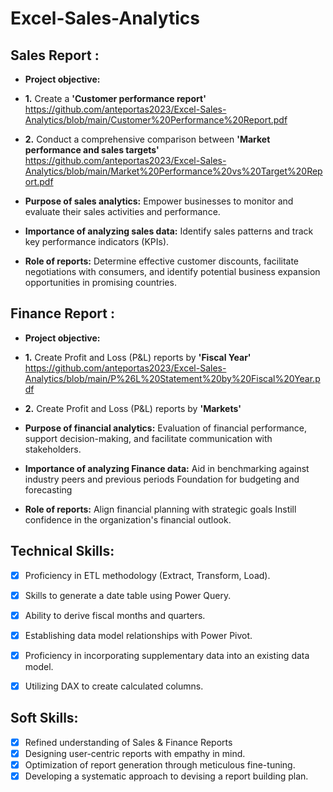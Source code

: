# Excel-Sales-Analytics
## Sales Report :
- **Project objective:**
- **1.** Create a **'Customer performance report'** https://github.com/anteportas2023/Excel-Sales-Analytics/blob/main/Customer%20Performance%20Report.pdf
- **2.** Conduct a comprehensive comparison between **'Market performance and sales targets'** https://github.com/anteportas2023/Excel-Sales-Analytics/blob/main/Market%20Performance%20vs%20Target%20Report.pdf

- **Purpose of sales analytics:** Empower businesses to monitor and evaluate their sales activities and performance.
- **Importance of analyzing sales data:** Identify sales patterns and track key performance indicators (KPIs).
- **Role of reports:** Determine effective customer discounts, facilitate negotiations with consumers, and identify potential business expansion opportunities in promising countries.


## Finance Report :
- **Project objective:**
- **1.** Create Profit and Loss (P&L) reports by **'Fiscal Year'** https://github.com/anteportas2023/Excel-Sales-Analytics/blob/main/P%26L%20Statement%20by%20Fiscal%20Year.pdf
- **2.** Create Profit and Loss (P&L) reports by **'Markets'**

- **Purpose of financial analytics:** Evaluation of financial performance, support decision-making, and facilitate communication with stakeholders.
- **Importance of analyzing Finance data:** Aid in benchmarking against industry peers and previous periods Foundation for budgeting and forecasting
- **Role of reports:** Align financial planning with strategic goals Instill confidence in the organization's financial outlook.

  
## Technical Skills:
- [x]	Proficiency in ETL methodology (Extract, Transform, Load).
- [x]	Skills to generate a date table using Power Query.
- [x]	Ability to derive fiscal months and quarters.
- [x]	Establishing data model relationships with Power Pivot.
- [x]	Proficiency in incorporating supplementary data into an existing data model.
- [x]	Utilizing DAX to create calculated columns.


## Soft Skills:
- [x]	Refined understanding of Sales & Finance Reports
- [x]	Designing user-centric reports with empathy in mind.
- [x]	Optimization of report generation through meticulous fine-tuning.
- [x]	Developing a systematic approach to devising a report building plan.

